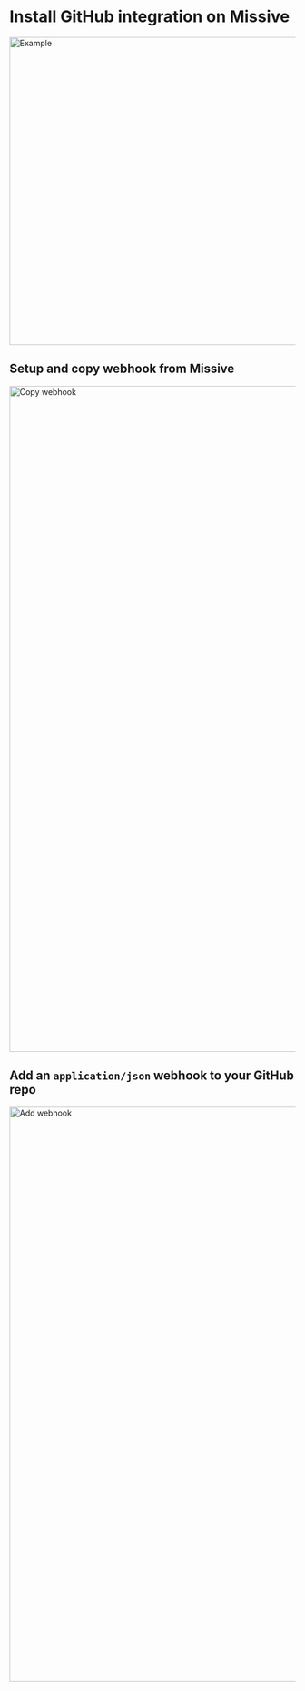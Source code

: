 # Install GitHub integration on Missive
<img width="543" alt="Example" src="https://raw.githubusercontent.com/missive/missive-webhooks/master/docs/integrations/github/example.png">

## Setup and copy webhook from Missive
<img width="1174" alt="Copy webhook" src="https://raw.githubusercontent.com/missive/missive-webhooks/master/docs/integrations/github/copy-webhook.png">

## Add an `application/json` webhook to your GitHub repo
<img width="1013" alt="Add webhook" src="https://raw.githubusercontent.com/missive/missive-webhooks/master/docs/integrations/github/add-webhook.png">
